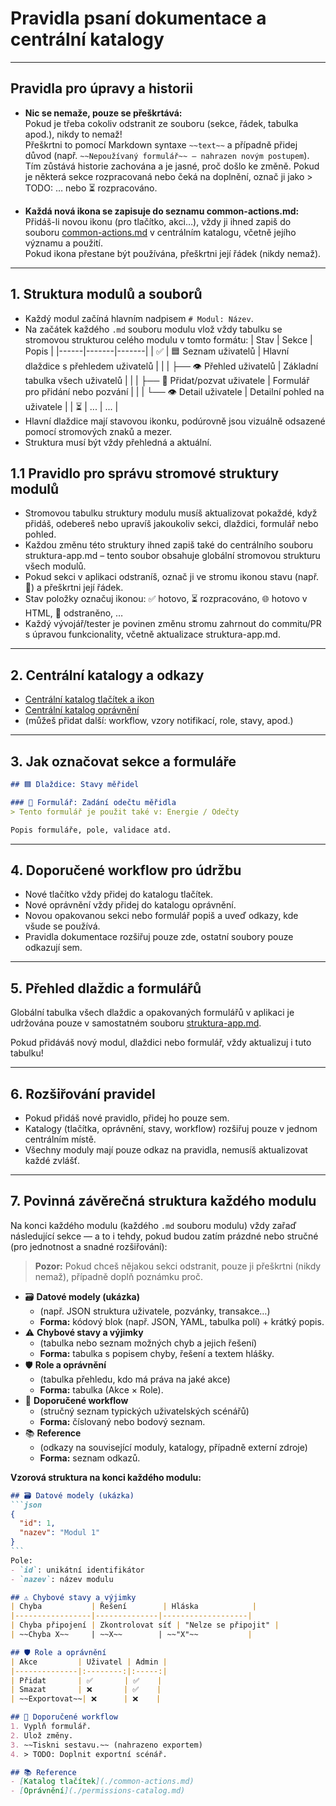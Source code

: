 # Pravidla psaní dokumentace a centrální katalogy

---

## Pravidla pro úpravy a historii

- **Nic se nemaže, pouze se přeškrtává:**  
  Pokud je třeba cokoliv odstranit ze souboru (sekce, řádek, tabulka apod.), nikdy to nemaž!  
  Přeškrtni to pomocí Markdown syntaxe `~~text~~` a případně přidej důvod (např. `~~Nepoužívaný formulář~~ – nahrazen novým postupem`).  
  Tím zůstává historie zachována a je jasné, proč došlo ke změně. Pokud je některá sekce rozpracovaná nebo čeká na doplnění, označ ji jako > TODO: … nebo ⏳ rozpracováno.

- **Každá nová ikona se zapisuje do seznamu common-actions.md:**  
  Přidáš-li novou ikonu (pro tlačítko, akci…), vždy ji ihned zapiš do souboru [common-actions.md](./common-actions.md) v centrálním katalogu, včetně jejího významu a použití.  
  Pokud ikona přestane být používána, přeškrtni její řádek (nikdy nemaž).

---

## 1. Struktura modulů a souborů

- Každý modul začíná hlavním nadpisem `# Modul: Název`.
- Na začátek každého `.md` souboru modulu vlož vždy tabulku se stromovou strukturou celého modulu v tomto formátu:
  | Stav | Sekce | Popis |
  |------|-------|-------|
  | ✅   | 🟦 Seznam uživatelů | Hlavní dlaždice s přehledem uživatelů |
  |      | ├── 👁️ Přehled uživatelů |   Základní tabulka všech uživatelů |
  |      | ├── 📝 Přidat/pozvat uživatele |   Formulář pro přidání nebo pozvání |
  |      | └── 👁️ Detail uživatele |   Detailní pohled na uživatele |
  | ⏳   | ... | ... |
- Hlavní dlaždice mají stavovou ikonku, podúrovně jsou vizuálně odsazené pomocí stromových znaků a mezer.
- Struktura musí být vždy přehledná a aktuální.
## 1.1 Pravidlo pro správu stromové struktury modulů

- Stromovou tabulku struktury modulu musíš aktualizovat pokaždé, když přidáš, odebereš nebo upravíš jakoukoliv sekci, dlaždici, formulář nebo pohled.
- Každou změnu této struktury ihned zapiš také do centrálního souboru struktura-app.md – tento soubor obsahuje globální stromovou strukturu všech modulů.
- Pokud sekci v aplikaci odstraníš, označ ji ve stromu ikonou stavu (např. 🚫) a přeškrtni její řádek.
- Stav položky označuj ikonou: ✅ hotovo, ⏳ rozpracováno, 🌐 hotovo v HTML, 🚫 odstraněno, …
- Každý vývojář/tester je povinen změnu stromu zahrnout do commitu/PR s úpravou funkcionality, včetně aktualizace struktura-app.md.

---

## 2. Centrální katalogy a odkazy

- [Centrální katalog tlačítek a ikon](./common-actions.md)
- [Centrální katalog oprávnění](./permissions-catalog.md)
- (můžeš přidat další: workflow, vzory notifikací, role, stavy, apod.)

---

## 3. Jak označovat sekce a formuláře

```markdown
## 🟦 Dlaždice: Stavy měřidel

### 📝 Formulář: Zadání odečtu měřidla
> Tento formulář je použit také v: Energie / Odečty

Popis formuláře, pole, validace atd.
```

---

## 4. Doporučené workflow pro údržbu

- Nové tlačítko vždy přidej do katalogu tlačítek.
- Nové oprávnění vždy přidej do katalogu oprávnění.
- Novou opakovanou sekci nebo formulář popiš a uveď odkazy, kde všude se používá.
- Pravidla dokumentace rozšiřuj pouze zde, ostatní soubory pouze odkazují sem.

---

## 5. Přehled dlaždic a formulářů

Globální tabulka všech dlaždic a opakovaných formulářů v aplikaci je udržována pouze v samostatném souboru [struktura-app.md](./struktura-app.md).

Pokud přidáváš nový modul, dlaždici nebo formulář, vždy aktualizuj i tuto tabulku!

---

## 6. Rozšiřování pravidel

- Pokud přidáš nové pravidlo, přidej ho pouze sem.
- Katalogy (tlačítka, oprávnění, stavy, workflow) rozšiřuj pouze v jednom centrálním místě.
- Všechny moduly mají pouze odkaz na pravidla, nemusíš aktualizovat každé zvlášť.

---

## 7. Povinná závěrečná struktura každého modulu

Na konci každého modulu (každého `.md` souboru modulu) vždy zařaď následující sekce — a to i tehdy, pokud budou zatím prázdné nebo stručné (pro jednotnost a snadné rozšiřování):

> **Pozor:** Pokud chceš nějakou sekci odstranit, pouze ji přeškrtni (nikdy nemaž), případně doplň poznámku proč.

- 🗃️ **Datové modely (ukázka)**
  - (např. JSON struktura uživatele, pozvánky, transakce…)
  - **Forma:** kódový blok (např. JSON, YAML, tabulka polí) + krátký popis.
- ⚠️ **Chybové stavy a výjimky**
  - (tabulka nebo seznam možných chyb a jejich řešení)
  - **Forma:** tabulka s popisem chyby, řešení a textem hlášky.
- 🛡️ **Role a oprávnění**
  - (tabulka přehledu, kdo má práva na jaké akce)
  - **Forma:** tabulka (Akce × Role).
- 📑 **Doporučené workflow**
  - (stručný seznam typických uživatelských scénářů)
  - **Forma:** číslovaný nebo bodový seznam.
- 📚 **Reference**
  - (odkazy na související moduly, katalogy, případně externí zdroje)
  - **Forma:** seznam odkazů.

**Vzorová struktura na konci každého modulu:**

````markdown
## 🗃️ Datové modely (ukázka)
```json
{
  "id": 1,
  "nazev": "Modul 1"
}
```
Pole:
- `id`: unikátní identifikátor
- `nazev`: název modulu

## ⚠️ Chybové stavy a výjimky
| Chyba           | Řešení        | Hláska            |
|-----------------|--------------|-------------------|
| Chyba připojení | Zkontrolovat síť | "Nelze se připojit" |
| ~~Chyba X~~     | ~~X~~        | ~~"X"~~           |

## 🛡️ Role a oprávnění
| Akce         | Uživatel | Admin |
|--------------|:--------:|:-----:|
| Přidat       | ✅       | ✅    |
| Smazat       | ❌       | ✅    |
| ~~Exportovat~~| ❌      | ❌    |

## 📑 Doporučené workflow
1. Vyplň formulář.
2. Ulož změny.
3. ~~Tiskni sestavu.~~ (nahrazeno exportem)
4. > TODO: Doplnit exportní scénář.

## 📚 Reference
- [Katalog tlačítek](./common-actions.md)
- [Oprávnění](./permissions-catalog.md)
